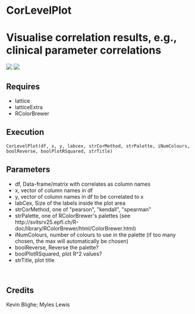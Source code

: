 # CorLevelPlot
<h1>Visualise correlation results, e.g., clinical parameter correlations</h1>
<img src="https://github.com/kevinblighe/CorLevelPlot/blob/master/CorLevelPlot1.png">
<img src="https://github.com/kevinblighe/CorLevelPlot/blob/master/CorLevelPlot2.png"><br>
<h2>Requires</h2>
<ul>
  <li>lattice</li>
  <li>latticeExtra</li>
  <li>RColorBrewer</li>
  </ul>
<h2>Execution</h2>
<code>CorLevelPlot(df, x, y, labcex, strCorMethod, strPalette, iNumColours, boolReverse, boolPlotRSquared, strTitle)</code>
<br>
<h2>Parameters</h2>
<ul>
  <li>df, Data-frame/matrix with correlates as column names</li>
  <li>x, vector of column names in df</li>
  <li>y, vector of column names in df to be correlated to x</li>
  <li>labCex, Size of the labels inside the plot area</li>
  <li>strCorMethod, one of "pearson", "kendall", "spearman"</li>
<li>strPalette, one of RColorBrewer's palettes (see http://svitsrv25.epfl.ch/R-doc/library/RColorBrewer/html/ColorBrewer.html)</li>
<li>iNumColours, number of colours to use in the palette (if too many chosen, the max will automatically be chosen)</li>
  <li>boolReverse, Reverse the palette?</li>
<li>boolPlotRSquared, plot R^2 values?</li>
  <li>strTitle, plot title</li>
  </ul>
<br>
<h2>Credits</h2>
Kevin Blighe; Myles Lewis
